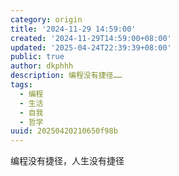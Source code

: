 ```yaml
---
category: origin
title: '2024-11-29 14:59:00'
created: '2024-11-29T14:59:00+08:00'
updated: '2025-04-24T22:39:39+08:00'
public: true
author: dkphhh
description: 编程没有捷径……
tags:
  - 编程
  - 生活
  - 自我
  - 哲学
uuid: 20250420210650f98b
---
```


编程没有捷径，人生没有捷径

